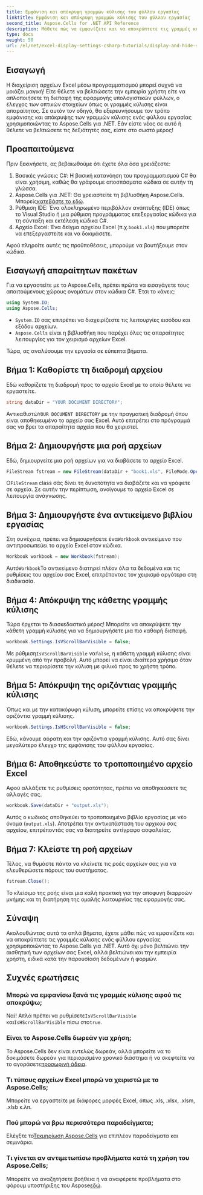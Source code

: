 ```yaml
---
title: Εμφάνιση και απόκρυψη γραμμών κύλισης του φύλλου εργασίας
linktitle: Εμφάνιση και απόκρυψη γραμμών κύλισης του φύλλου εργασίας
second_title: Aspose.Cells for .NET API Reference
description: Μάθετε πώς να εμφανίζετε και να αποκρύπτετε τις γραμμές κύλισης σε φύλλα εργασίας του Excel χρησιμοποιώντας το Aspose.Cells για .NET με αυτό το λεπτομερές, εύκολο στην παρακολούθηση σεμινάριο.
type: docs
weight: 50
url: /el/net/excel-display-settings-csharp-tutorials/display-and-hide-scroll-bars-of-worksheet/
---
```

## Εισαγωγή

Η διαχείριση αρχείων Excel μέσω προγραμματισμού μπορεί συχνά να μοιάζει μαγική! Είτε θέλετε να βελτιώσετε την εμπειρία χρήστη είτε να απλοποιήσετε τη διεπαφή της εφαρμογής υπολογιστικών φύλλων, ο έλεγχος των οπτικών στοιχείων όπως οι γραμμές κύλισης είναι απαραίτητος. Σε αυτόν τον οδηγό, θα εξερευνήσουμε τον τρόπο εμφάνισης και απόκρυψης των γραμμών κύλισης ενός φύλλου εργασίας χρησιμοποιώντας το Aspose.Cells για .NET. Εάν είστε νέος σε αυτό ή θέλετε να βελτιώσετε τις δεξιότητές σας, είστε στο σωστό μέρος!

## Προαπαιτούμενα

Πριν ξεκινήσετε, ας βεβαιωθούμε ότι έχετε όλα όσα χρειάζεστε:

1. Βασικές γνώσεις C#: Η βασική κατανόηση του προγραμματισμού C# θα είναι χρήσιμη, καθώς θα γράφουμε αποσπάσματα κώδικα σε αυτήν τη γλώσσα.
2.  Aspose.Cells για .NET: Θα χρειαστείτε τη βιβλιοθήκη Aspose.Cells. Μπορείς[κατεβάστε το εδώ](https://releases.aspose.com/cells/net/).
3. Ρύθμιση IDE: Ένα ολοκληρωμένο περιβάλλον ανάπτυξης (IDE) όπως το Visual Studio ή μια ρύθμιση προγράμματος επεξεργασίας κώδικα για τη σύνταξη και εκτέλεση κώδικα C#.
4.  Αρχείο Excel: Ένα δείγμα αρχείου Excel (π.χ.`book1.xls`) που μπορείτε να επεξεργαστείτε και να δοκιμάσετε.

Αφού πληροίτε αυτές τις προϋποθέσεις, μπορούμε να βουτήξουμε στον κώδικα.

## Εισαγωγή απαραίτητων πακέτων

Για να εργαστείτε με το Aspose.Cells, πρέπει πρώτα να εισαγάγετε τους απαιτούμενους χώρους ονομάτων στον κώδικα C#. Έτσι το κάνεις:

```csharp
using System.IO;
using Aspose.Cells;
```

- `System.IO` σας επιτρέπει να διαχειρίζεστε τις λειτουργίες εισόδου και εξόδου αρχείων.
- `Aspose.Cells` είναι η βιβλιοθήκη που παρέχει όλες τις απαραίτητες λειτουργίες για τον χειρισμό αρχείων Excel.

Τώρα, ας αναλύσουμε την εργασία σε εύπεπτα βήματα.

## Βήμα 1: Καθορίστε τη διαδρομή αρχείου

Εδώ καθορίζετε τη διαδρομή προς το αρχείο Excel με το οποίο θέλετε να εργαστείτε.


```csharp
string dataDir = "YOUR DOCUMENT DIRECTORY";
```
  
 Αντικαθιστώ`YOUR DOCUMENT DIRECTORY` με την πραγματική διαδρομή όπου είναι αποθηκευμένο το αρχείο σας Excel. Αυτό επιτρέπει στο πρόγραμμά σας να βρει τα απαραίτητα αρχεία που θα χειριστεί.

## Βήμα 2: Δημιουργήστε μια ροή αρχείων

Εδώ, δημιουργείτε μια ροή αρχείων για να διαβάσετε το αρχείο Excel.


```csharp
FileStream fstream = new FileStream(dataDir + "book1.xls", FileMode.Open);
```
  
 Ο`FileStream` class σάς δίνει τη δυνατότητα να διαβάζετε και να γράφετε σε αρχεία. Σε αυτήν την περίπτωση, ανοίγουμε το αρχείο Excel σε λειτουργία ανάγνωσης.

## Βήμα 3: Δημιουργήστε ένα αντικείμενο βιβλίου εργασίας

 Στη συνέχεια, πρέπει να δημιουργήσετε ένα`Workbook` αντικείμενο που αντιπροσωπεύει το αρχείο Excel στον κώδικα.


```csharp
Workbook workbook = new Workbook(fstream);
```
  
 Αυτό`Workbook`Το αντικείμενο διατηρεί πλέον όλα τα δεδομένα και τις ρυθμίσεις του αρχείου σας Excel, επιτρέποντας τον χειρισμό αργότερα στη διαδικασία.

## Βήμα 4: Απόκρυψη της κάθετης γραμμής κύλισης

Τώρα έρχεται το διασκεδαστικό μέρος! Μπορείτε να αποκρύψετε την κάθετη γραμμή κύλισης για να δημιουργήσετε μια πιο καθαρή διεπαφή.


```csharp
workbook.Settings.IsVScrollBarVisible = false;
```
  
 Με ρύθμιση`IsVScrollBarVisible` να`false`, η κάθετη γραμμή κύλισης είναι κρυμμένη από την προβολή. Αυτό μπορεί να είναι ιδιαίτερα χρήσιμο όταν θέλετε να περιορίσετε την κύλιση με φιλικό προς το χρήστη τρόπο.

## Βήμα 5: Απόκρυψη της οριζόντιας γραμμής κύλισης

Όπως και με την κατακόρυφη κύλιση, μπορείτε επίσης να αποκρύψετε την οριζόντια γραμμή κύλισης.


```csharp
workbook.Settings.IsHScrollBarVisible = false;
```
  
Εδώ, κάνουμε αόρατη και την οριζόντια γραμμή κύλισης. Αυτό σας δίνει μεγαλύτερο έλεγχο της εμφάνισης του φύλλου εργασίας.

## Βήμα 6: Αποθηκεύστε το τροποποιημένο αρχείο Excel

Αφού αλλάξετε τις ρυθμίσεις ορατότητας, πρέπει να αποθηκεύσετε τις αλλαγές σας. 


```csharp
workbook.Save(dataDir + "output.xls");
```
  
Αυτός ο κωδικός αποθηκεύει το τροποποιημένο βιβλίο εργασίας με νέο όνομα (`output.xls`). Αποτρέπει την αντικατάσταση του αρχικού σας αρχείου, επιτρέποντάς σας να διατηρείτε αντίγραφο ασφαλείας.

## Βήμα 7: Κλείστε τη ροή αρχείων

Τέλος, να θυμάστε πάντα να κλείνετε τις ροές αρχείων σας για να ελευθερώσετε πόρους του συστήματος.


```csharp
fstream.Close();
```
  
Το κλείσιμο της ροής είναι μια καλή πρακτική για την αποφυγή διαρροών μνήμης και τη διατήρηση της ομαλής λειτουργίας της εφαρμογής σας.

## Σύναψη

Ακολουθώντας αυτά τα απλά βήματα, έχετε μάθει πώς να εμφανίζετε και να αποκρύπτετε τις γραμμές κύλισης ενός φύλλου εργασίας χρησιμοποιώντας το Aspose.Cells για .NET. Αυτό όχι μόνο βελτιώνει την αισθητική των αρχείων σας Excel, αλλά βελτιώνει και την εμπειρία χρήστη, ειδικά κατά την παρουσίαση δεδομένων ή φορμών. 

## Συχνές ερωτήσεις

### Μπορώ να εμφανίσω ξανά τις γραμμές κύλισης αφού τις αποκρύψω;  
 Ναί! Απλά πρέπει να ρυθμίσετε`IsVScrollBarVisible` και`IsHScrollBarVisible` πίσω στο`true`.

### Είναι το Aspose.Cells δωρεάν για χρήση;  
 Το Aspose.Cells δεν είναι εντελώς δωρεάν, αλλά μπορείτε να το δοκιμάσετε δωρεάν για περιορισμένο χρονικό διάστημα ή να σκεφτείτε να το αγοράσετε[προσωρινή άδεια](https://purchase.aspose.com/temporary-license/).

### Τι τύπους αρχείων Excel μπορώ να χειριστώ με το Aspose.Cells;  
Μπορείτε να εργαστείτε με διάφορες μορφές Excel, όπως .xls, .xlsx, .xlsm, .xlsb κ.λπ.

### Πού μπορώ να βρω περισσότερα παραδείγματα;  
 Ελέγξτε το[Τεκμηρίωση Aspose.Cells](https://reference.aspose.com/cells/net/) για επιπλέον παραδείγματα και σεμινάρια.

### Τι γίνεται αν αντιμετωπίσω προβλήματα κατά τη χρήση του Aspose.Cells;  
 Μπορείτε να αναζητήσετε βοήθεια ή να αναφέρετε προβλήματα στο φόρουμ υποστήριξης του Aspose[εδώ](https://forum.aspose.com/c/cells/9).